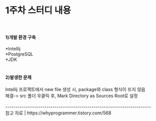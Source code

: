 <h1>1주차 스터디 내용</h1>
<br>
<h4>1)개발 환경 구축</h4>
*Intellij
<br>
*PostgreSQL
<br>
*JDK
<br><br>

<h4>2)발생한 문제</h4>
Intellij 프로젝트에서 new file 생성 시, package와 class 형식이 뜨지 않음
<br>
해결-> src 폴더 우클릭 후, Mark Directory as Sources Root로 설정
<br><br>
-----------------------------------------------------------------------
<br>
참고 자료 | https://whyprogrammer.tistory.com/568
